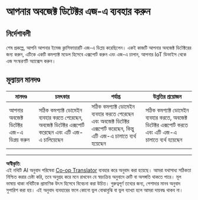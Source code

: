 <!--
CO_OP_TRANSLATOR_METADATA:
{
  "original_hash": "3cf7783991ec0ee4f6041223924894c7",
  "translation_date": "2025-08-27T09:54:31+00:00",
  "source_file": "5-retail/lessons/2-check-stock-device/assignment.md",
  "language_code": "bn"
}
-->
# আপনার অবজেক্ট ডিটেক্টর এজ-এ ব্যবহার করুন

## নির্দেশাবলী

শেষ প্রকল্পে, আপনি আপনার ইমেজ ক্লাসিফায়ারটি এজ-এ ডিপ্লয় করেছিলেন। একই কাজটি আপনার অবজেক্ট ডিটেক্টরের জন্য করুন, এটিকে একটি কমপ্যাক্ট মডেল হিসেবে এক্সপোর্ট করুন এবং এজ-এ চালান, আপনার IoT ডিভাইস থেকে এজ সংস্করণটি অ্যাক্সেস করুন।

## মূল্যায়ন মানদণ্ড

| মানদণ্ড | চমৎকার | পর্যাপ্ত | উন্নতির প্রয়োজন |
| -------- | --------- | -------- | ----------------- |
| আপনার অবজেক্ট ডিটেক্টর এজ-এ ডিপ্লয় করুন | সঠিক কমপ্যাক্ট ডোমেইন ব্যবহার করতে পেরেছেন, অবজেক্ট ডিটেক্টর এক্সপোর্ট করেছেন এবং এটি এজ-এ চালিয়েছেন | সঠিক কমপ্যাক্ট ডোমেইন ব্যবহার করতে পেরেছেন এবং অবজেক্ট ডিটেক্টর এক্সপোর্ট করেছেন, কিন্তু এটি এজ-এ চালাতে ব্যর্থ হয়েছেন | সঠিক কমপ্যাক্ট ডোমেইন ব্যবহার করতে, অবজেক্ট ডিটেক্টর এক্সপোর্ট করতে এবং এটি এজ-এ চালাতে ব্যর্থ হয়েছেন |

---

**অস্বীকৃতি**:  
এই নথিটি AI অনুবাদ পরিষেবা [Co-op Translator](https://github.com/Azure/co-op-translator) ব্যবহার করে অনুবাদ করা হয়েছে। আমরা যথাসাধ্য সঠিকতা নিশ্চিত করার চেষ্টা করি, তবে অনুগ্রহ করে মনে রাখবেন যে স্বয়ংক্রিয় অনুবাদে ত্রুটি বা অসঙ্গতি থাকতে পারে। মূল ভাষায় থাকা নথিটিকে প্রামাণিক উৎস হিসেবে বিবেচনা করা উচিত। গুরুত্বপূর্ণ তথ্যের জন্য, পেশাদার মানব অনুবাদ সুপারিশ করা হয়। এই অনুবাদ ব্যবহারের ফলে কোনো ভুল বোঝাবুঝি বা ভুল ব্যাখ্যা হলে আমরা দায়বদ্ধ থাকব না।